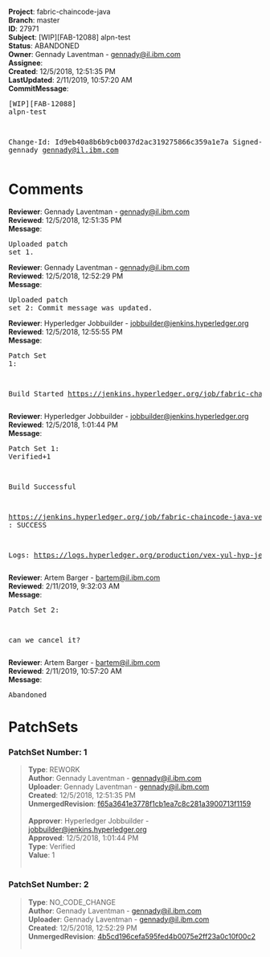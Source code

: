 <strong>Project</strong>: fabric-chaincode-java<br><strong>Branch</strong>: master<br><strong>ID</strong>: 27971<br><strong>Subject</strong>: [WIP][FAB-12088] alpn-test<br><strong>Status</strong>: ABANDONED<br><strong>Owner</strong>: Gennady Laventman - gennady@il.ibm.com<br><strong>Assignee</strong>:<br><strong>Created</strong>: 12/5/2018, 12:51:35 PM<br><strong>LastUpdated</strong>: 2/11/2019, 10:57:20 AM<br><strong>CommitMessage</strong>:<br><pre>[WIP][FAB-12088] alpn-test

Change-Id: Id9eb40a8b6b9cb0037d2ac319275866c359a1e7a
Signed-off-by: gennady <gennady@il.ibm.com>
</pre><h1>Comments</h1><strong>Reviewer</strong>: Gennady Laventman - gennady@il.ibm.com<br><strong>Reviewed</strong>: 12/5/2018, 12:51:35 PM<br><strong>Message</strong>: <pre>Uploaded patch set 1.</pre><strong>Reviewer</strong>: Gennady Laventman - gennady@il.ibm.com<br><strong>Reviewed</strong>: 12/5/2018, 12:52:29 PM<br><strong>Message</strong>: <pre>Uploaded patch set 2: Commit message was updated.</pre><strong>Reviewer</strong>: Hyperledger Jobbuilder - jobbuilder@jenkins.hyperledger.org<br><strong>Reviewed</strong>: 12/5/2018, 12:55:55 PM<br><strong>Message</strong>: <pre>Patch Set 1:

Build Started https://jenkins.hyperledger.org/job/fabric-chaincode-java-verify-x86_64/34/</pre><strong>Reviewer</strong>: Hyperledger Jobbuilder - jobbuilder@jenkins.hyperledger.org<br><strong>Reviewed</strong>: 12/5/2018, 1:01:44 PM<br><strong>Message</strong>: <pre>Patch Set 1: Verified+1

Build Successful 

https://jenkins.hyperledger.org/job/fabric-chaincode-java-verify-x86_64/34/ : SUCCESS

Logs: https://logs.hyperledger.org/production/vex-yul-hyp-jenkins-3/fabric-chaincode-java-verify-x86_64/34</pre><strong>Reviewer</strong>: Artem Barger - bartem@il.ibm.com<br><strong>Reviewed</strong>: 2/11/2019, 9:32:03 AM<br><strong>Message</strong>: <pre>Patch Set 2:

can we cancel it?</pre><strong>Reviewer</strong>: Artem Barger - bartem@il.ibm.com<br><strong>Reviewed</strong>: 2/11/2019, 10:57:20 AM<br><strong>Message</strong>: <pre>Abandoned</pre><h1>PatchSets</h1><h3>PatchSet Number: 1</h3><blockquote><strong>Type</strong>: REWORK<br><strong>Author</strong>: Gennady Laventman - gennady@il.ibm.com<br><strong>Uploader</strong>: Gennady Laventman - gennady@il.ibm.com<br><strong>Created</strong>: 12/5/2018, 12:51:35 PM<br><strong>UnmergedRevision</strong>: [f65a3641e3778f1cb1ea7c8c281a3900713f1159](https://github.com/hyperledger-gerrit-archive/fabric-chaincode-java/commit/f65a3641e3778f1cb1ea7c8c281a3900713f1159)<br><br><strong>Approver</strong>: Hyperledger Jobbuilder - jobbuilder@jenkins.hyperledger.org<br><strong>Approved</strong>: 12/5/2018, 1:01:44 PM<br><strong>Type</strong>: Verified<br><strong>Value</strong>: 1<br><br></blockquote><h3>PatchSet Number: 2</h3><blockquote><strong>Type</strong>: NO_CODE_CHANGE<br><strong>Author</strong>: Gennady Laventman - gennady@il.ibm.com<br><strong>Uploader</strong>: Gennady Laventman - gennady@il.ibm.com<br><strong>Created</strong>: 12/5/2018, 12:52:29 PM<br><strong>UnmergedRevision</strong>: [4b5cd196cefa595fed4b0075e2ff23a0c10f00c2](https://github.com/hyperledger-gerrit-archive/fabric-chaincode-java/commit/4b5cd196cefa595fed4b0075e2ff23a0c10f00c2)<br><br></blockquote>